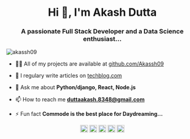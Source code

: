 <h1 align="center">Hi 👋, I'm Akash Dutta</h1>
<h3 align="center">A passionate Full Stack Developer and a Data Science enthusiast...</h3>
<p align="left"> <img src="https://komarev.com/ghpvc/?username=akassh09" alt="akassh09" /> </p>

- 👨‍💻 All of my projects are available at [github.com/Akassh09](github.com/Akassh09)

- 📝 I regulary write articles on [techblog.com](techblog.com)

- 💬 Ask me about **Python/django, React, Node.js**

- 📫 How to reach me **duttaakash.8348@gmail.com**

- ⚡ Fun fact **Commode is the best place for Daydreaming...**

<!--
<p align="left"><img src="https://konpa.github.io/devicon/devicon.git/icons/vuejs/vuejs-original-wordmark.svg" alt="vuejs" width="20" height="20"/> <img src="https://konpa.github.io/devicon/devicon.git/icons/react/react-original-wordmark.svg" alt="react" width="20" height="20"/> <img src="https://konpa.github.io/devicon/devicon.git/icons/css3/css3-original-wordmark.svg" alt="css3" width="20" height="20"/> <img src="https://konpa.github.io/devicon/devicon.git/icons/django/django-original.svg" alt="django" width="20" height="20"/> <img src="https://konpa.github.io/devicon/devicon.git/icons/dot-net/dot-net-original-wordmark.svg" alt="dotnet" width="20" height="20"/> <img src="https://konpa.github.io/devicon/devicon.git/icons/html5/html5-original-wordmark.svg" alt="html5" width="20" height="20"/> <img src="https://konpa.github.io/devicon/devicon.git/icons/javascript/javascript-original.svg" alt="javascript" width="20" height="20"/> <img src="https://konpa.github.io/devicon/devicon.git/icons/typescript/typescript-original.svg" alt="typescript" width="20" height="20"/> <img src="https://konpa.github.io/devicon/devicon.git/icons/mongodb/mongodb-original-wordmark.svg" alt="mongodb" width="20" height="20"/> <img src="https://konpa.github.io/devicon/devicon.git/icons/mysql/mysql-original-wordmark.svg" alt="mysql" width="20" height="20"/> <img src="https://konpa.github.io/devicon/devicon.git/icons/php/php-original.svg" alt="php" width="20" height="20"/> <img src="https://konpa.github.io/devicon/devicon.git/icons/sass/sass-original.svg" alt="sass" width="20" height="20"/> <img src="https://konpa.github.io/devicon/devicon.git/icons/nodejs/nodejs-original-wordmark.svg" alt="nodejs" width="20" height="20"/> <img src="https://konpa.github.io/devicon/devicon.git/icons/python/python-original-wordmark.svg" alt="python" width="20" height="20"/></p><p align="center"> <img src="https://github-readme-stats.vercel.app/api?username=akassh09&show_icons=true" alt="akassh09" /> </p>
-->

<p align="center">
<a href="https://twitter.com/akassh09" target="blank"><img align="center" src="https://cdn.jsdelivr.net/npm/simple-icons@3.0.1/icons/twitter.svg" alt="akassh09" height="20" width="20" /></a>
<a href="https://linkedin.com/in/akassh09" target="blank"><img align="center" src="https://cdn.jsdelivr.net/npm/simple-icons@3.0.1/icons/linkedin.svg" alt="akassh09" height="20" width="20" /></a>
<a href="https://stackoverflow.com/akassh09" target="blank"><img align="center" src="https://cdn.jsdelivr.net/npm/simple-icons@3.0.1/icons/stackoverflow.svg" alt="akassh09" height="20" width="20" /></a>
<a href="https://fb.com/akassh09" target="blank"><img align="center" src="https://cdn.jsdelivr.net/npm/simple-icons@3.0.1/icons/facebook.svg" alt="akassh09" height="20" width="20" /></a>
<a href="https://instagram.com/akassh09" target="blank"><img align="center" src="https://cdn.jsdelivr.net/npm/simple-icons@3.0.1/icons/instagram.svg" alt="akassh09" height="20" width="20" /></a>
</p>
